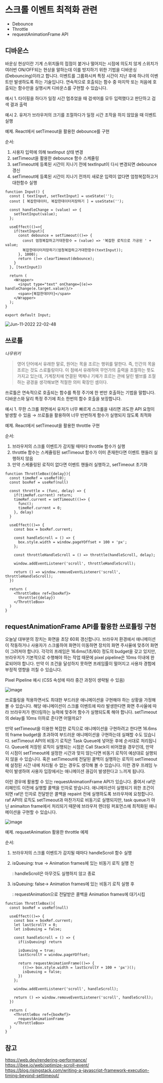 # 스크롤 이벤트 최적화 관련

- Debounce
- Throttle
- requestAnimationFrame API


## **디바운스**

바운싱 현상이란 기계 스위치들의 접점이 붙거나 떨어지는 시점에 의도치 않게 스위치가 여러번 ON/OFF되는 현상을 말하는데 이를 방지하기 위한 기법을 디바운싱(Debouncing)이라고 합니다. 이벤트를 그룹화시켜 특정 시간이 지난 후에 하나의 이벤트만 발생하도록 하는 기술입니다. 연속적으로 호출되는 함수 중 마지막 또는 처음에 호출되는 함수만을 실행시켜 디바운스를 구현할 수 있습니다.

예시 1. 타이핑을 하다가 일정 시간 멈추었을 때 검색어를 모두 입력했다고 판단하고 검색 결과 출력

예시 2. 유저가 브라우저의 크기를 조절하다가 일정 시간 조작을 하지 않았을 때 이벤트 실행

예제. React에서 setTimeout을 활용한 debounce를 구현

순서:

1. 사용자 입력에 의해 textInput 상태 변경
2. setTimeout을 활용한 debounce 함수 스케쥴링
3. setTimeout에 등록된 시간이 지나기 전에 textInput이 다시 변경되면 debounce 갱신
4. setTimeout에 등록된 시간이 지나기 전까지 새로운 입력이 없다면 엄청복잡하고거대한함수 실행

```tsx
function Input() {
  const [ textInput, setTextInput] = useState('');
  const [ 복잡한데이터, 복잡한데이터저장하기 ] = useState('');

  const handleChange = (value) => {
    setTextInput(value);
  };

  useEffect(()=>{
    if(textInput){
      const debounce = setTimeout(()=> {
        const 엄청복잡하고거대한함수 = (value) => '복잡한 로직으로 가공된 ' + value;
        복잡한데이터저장하기(엄청복잡하고거대한함수(textInput));
      }, 1000);
      return ()=> clearTimeout(debounce);
    }
  }, [textInput])
  
  return (
    <Wrapper>
      <input type="text" onChange={(e)=> handleChange(e.target.value)}/>
      <span>{복잡한데이터}</span>
    </Wrapper>
  );
}

export default Input;
```

![Jun-11-2022 22-02-48](https://user-images.githubusercontent.com/103919739/173189334-74975891-2d6a-435c-bfde-a7bc77a8231a.gif)


## **쓰로틀**

*나무위키*

> 영어 단어에서 유래한 말로, 원어는 목을 조르는 행위를 말한다. 즉, 인간의 목을 조르는 것도 스로틀링이다. 이 점에서 유래하여 무언가의 출력을 조절하는 뜻도 가지고 있는데, 기계장치에 연결된 액체나 기체가 흐르는 관에 달린 밸브를 조절하는 광경을 생각해보면 적절한 의미 확장인 셈이다.
> 

쓰로틀은 연속적으로 호출되는 함수를 특정 주기에 한 번만 호출하는 기법을 말합니다. 디바운스와 달리  특정 주기에 최소 한번의 함수 호출을 보장합니다.

예시 1. 무한 스크롤 화면에서 유저가 너무 빠르게 스크롤을 내리면 과도한 API 요청이 발생할 수 있음 → 쓰로틀을 활용하여 너무 빈번하게 함수가 실행되지 않도록 최적화

예제. React에서 setTimeout을 활용한 throttle 구현

순서:

1. 브라우저의 스크롤 이벤트가 감지될 때마다 throttle 함수가 실행
2. throttle 함수는 스케쥴링된 setTimeout 함수가 이미 존재한다면 이벤트 핸들러 실행하지 않음
3. 만약 스케쥴링된 로직이 없다면 이벤트 핸들러 실행하고, setTimeout 초기화

```tsx
function ThrottleBox({delay}){
  const timeRef = useRef(0);
  const boxRef = useRef(null)

  const throttle = (func, delay) => {
    if(timeRef.current) return;
    timeRef.current = setTimeout(()=> {
      func();
      timeRef.current = 0;
    }, delay)
  }
  
  useEffect(()=> {
    const box = boxRef.current;
    
    const handleScroll = () => {
      box.style.width = window.pageYOffset + 100 + 'px';
    };

    const throttleHandleScroll = () => throttle(handleScroll, delay);

    window.addEventListener('scroll', throttleHandleScroll);

    return () => window.removeEventListener('scroll', throttleHandleScroll);
  })

  return (
    <ThrottleBox ref={boxRef}>
      throttle({delay})
    </ThrottleBox>
  )
}
```

## requestAnimationFrame API를 활용한 쓰로틀링 구현

오늘날 대부분의 장치는 화면을 초당 60회 갱신합니다. 브라우저 환경에서 애니메이션이 작동하거나 사용자가 스크롤하여 화면이 이동하면 장치의 화면 주사율에 맞추어 화면이 그려져야 합니다. 각각의 프레임은 16.6ms(1초/60) 정도의 budget을 갖고 있지만, 브라우저가 기본적으로 수행해야 하는 작업 때문에 pixel pipeline은 10ms 이내에 완료되어야 합니다. 만약 이 조건을 달성하지 못하면 프레임률이 떨어지고 사용자 경험에 부정적 영향을 끼칠 수 있습니다.

Pixel Pipeline 예시 (CSS 속성에 따라 중간 과정이 생략될 수 있음)

![image](https://user-images.githubusercontent.com/103919739/173189300-953c2651-3fcb-45c9-a256-441236877eaf.png)  


쓰로틀링을 적용하면서도 최대한 부드러운 애니메이션을 구현해야 하는 상황을 가정해볼 수 있습니다. 해당 애니메이션이 스크롤 이벤트에 따라 발생한다면 화면 주사율에 따라 브라우저가 렌더링하는 능력에 맞추어 함수가 실행되도록 해야 합니다. setTimeout의 delay를 10ms 이하로 준다면 어떨까요?

만약 setTimeout을 이용한 복잡한 로직으로 애니메이션을 구현하려고 한다면 16.6ms의 frame budget을 초과하여 부드러운 애니메이션을 구현하는데 실패할 수도 있습니다. setTimeout API의 비동기 로직은 Task Queue에 넣어둔 후에 순서대로 처리됩니다. Queue에 저장된 로직이 실행되는 시점은 Call Stack이 비어졌을 경우인데, 만약 이 시점이 setTimeout에 설정한 시간과 맞지 않는다면 비동기 로직이 예상대로 실행되지 않을 수 있습니다. 혹은 setTimeout에 전달된 콜백이 실행하는 로직이 setTimeout에 설정된 시간 내에 처리될 수 없는 경우도 생각해 볼 수 있습니다. 이런 경우 프레임 누락이 발생하여 사용자 입장에서는 애니메이션 끊김이 발생한다고 느끼게 됩니다.

이런 경우에 활용할 수 있는 requestAnimationFrame API가 있습니다. 줄여서 raf은 리페인트 이전에 실행할 콜백을 인자로 받습니다. 애니메이션이 실행되기 위한 조건이 되면 raf은 인자로 전달받은 콜백을 repaint 전에 실행하도록 브라우저에 요청합니다. raf API의 로직도 setTimeout과 마찬가지로 비동기로 실행되지만, task queue가 아닌 animaiton frame에서 처리되기 때문에 브라우저 렌더링 퍼포먼스에 최적화된 애니메이션을 구현할 수 있습니다.

![image](https://user-images.githubusercontent.com/103919739/173189308-6caf8b5b-4011-4fba-82b0-7665aec0c7a4.png)  

예제. requsetAnimation 활용한 throttle 예제
<br />

순서:

1. 브라우저의 스크롤 이벤트가 감지될 때마다 handleScroll 함수 실행
2. isQueuing: true → Animation frames에 있는 비동기 로직 실행 전
    
    : handleScroll은 아무것도 실행하지 않고 종료
    
3. isQueuing: false→ Animation frames에 있는 비동기 로직 실행 후
    
    : requestAnimation으로 전달받은 콜백을 Animation frames에 대기시킴
    

```tsx
function ThrottleBox(){
  const boxRef = useRef(null)

  useEffect(()=> {
    const box = boxRef.current;
    let lastScrollY = 0;
    let isQueuing = false;
    
    const handleScroll = () => {
      if(isQueuing) return

      isQueuing = true;
      lastScrollY = window.pageYOffset;
      
      return requestAnimationFrame(()=> {
        (()=> box.style.width = lastScrollY + 100 + 'px')();
        isQueuing = false;
      })
    };

    window.addEventListener('scroll', handleScroll);

    return () => window.removeEventListener('scroll', handleScroll);
  })

  return (
    <ThrottleBox ref={boxRef}>
      requestAnimationFrame
    </ThrottleBox>
  )
}
```

## 참고

https://web.dev/rendering-performance/  
https://jbee.io/web/optimize-scroll-event/  
https://blog.risingstack.com/writing-a-javascript-framework-execution-timing-beyond-settimeout/  
